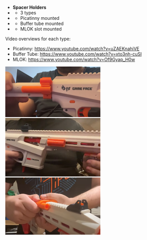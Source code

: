 - **Spacer Holders**
- - 3 types
- - Picatinny mounted
- - Buffer tube mounted
- - MLOK slot mounted

Video overviews for each type:
- Picatinny: https://www.youtube.com/watch?v=uZAEKnahiVE
- Buffer Tube: https://www.youtube.com/watch?v=xto3nh-cuSI
- MLOK: https://www.youtube.com/watch?v=Of9Gyap_H0w

<img src="GHimages/buffer%20tube%20spacer%20holder.PNG" width="300">
<img src="GHimages/mlok%20spacer%20holder.PNG" width="300">
<img src="GHimages/picatinny%20spacer%20holder.PNG" width="300">
